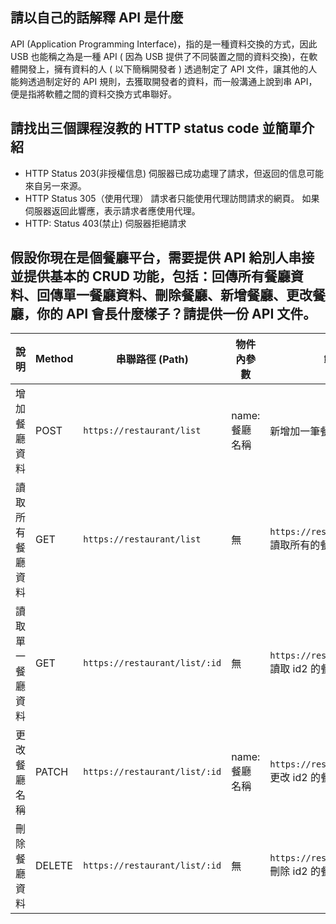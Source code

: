 ## 請以自己的話解釋 API 是什麼
API (Application Programming Interface)，指的是一種資料交換的方式，因此 USB 也能稱之為是一種 API ( 因為 USB 提供了不同裝置之間的資料交換)，在軟體開發上，擁有資料的人 ( 以下簡稱開發者 ) 透過制定了 API 文件，讓其他的人能夠透過制定好的 API 規則，去獲取開發者的資料，而一般溝通上說到串 API，便是指將軟體之間的資料交換方式串聯好。


## 請找出三個課程沒教的 HTTP status code 並簡單介紹
- HTTP Status 203(非授權信息)
伺服器已成功處理了請求，但返回的信息可能來自另一來源。
- HTTP Status 305（使用代理）
請求者只能使用代理訪問請求的網頁。
如果伺服器返回此響應，表示請求者應使用代理。
- HTTP: Status 403(禁止)
伺服器拒絕請求


## 假設你現在是個餐廳平台，需要提供 API 給別人串接並提供基本的 CRUD 功能，包括：回傳所有餐廳資料、回傳單一餐廳資料、刪除餐廳、新增餐廳、更改餐廳，你的 API 會長什麼樣子？請提供一份 API 文件。


| 說明 | Method | 串聯路徑 (Path) | 物件內參數 | 範例 |
| -------- | -------- | -------- |-------|-------|
| 增加餐廳資料 | POST     | `https://restaurant/list` | name: 餐廳名稱 | 新增加一筆餐廳資料 |
| 讀取所有餐廳資料 | GET      | `https://restaurant/list` | 無 | `https://restaurant/list` 讀取所有的餐廳資料 |
| 讀取單一餐廳資料 | GET      | `https://restaurant/list/:id` | 無 | `https://restaurant/list/2` 讀取 id2 的餐廳資料 |
| 更改餐廳名稱 | PATCH    | `https://restaurant/list/:id` | name: 餐廳名稱 | `https://restaurant/list/2` 更改 id2 的餐廳名稱 |
| 刪除餐廳資料 | DELETE   | `https://restaurant/list/:id` | 無 | `https://restaurant/list/2` 刪除 id2 的餐廳 |